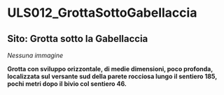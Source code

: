 # ULS012_GrottaSottoGabellaccia
## Sito: Grotta sotto la Gabellaccia
*Nessuna immagine* 

**Grotta con sviluppo orizzontale, di medie dimensioni, poco profonda, localizzata sul versante sud della parete rocciosa lungo il sentiero 185, pochi metri dopo il bivio col sentiero 46.**
